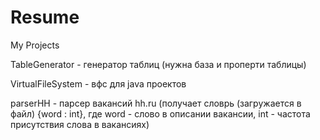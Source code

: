 # Resume
My Projects

TableGenerator - генератор таблиц (нужна база и проперти таблицы)

VirtualFileSystem - вфс для java проектов

parserHH - парсер вакансий hh.ru (получает словрь (загружается в файл) {word : int}, где word - слово в описании вакансии,
                                                                                   int - частота присутствия слова в вакансиях)
